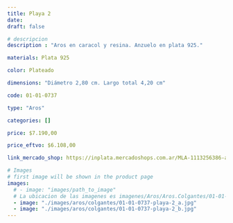 ```yaml
---
title: Playa 2
date: 
draft: false

# descripcion
description : "Aros en caracol y resina. Anzuelo en plata 925."

materials: Plata 925

color: Plateado

dimensions: "Diámetro 2,80 cm. Largo total 4,20 cm"

code: 01-01-0737

type: "Aros"

categories: []

price: $7.190,00

price_eftvo: $6.108,00

link_mercado_shop: https://inplata.mercadoshops.com.ar/MLA-1113256386-aros-colgantes-caracol-y-plata-925---playa-2-_JM

# Images
# first image will be shown in the product page
images:
  # - image: "images/path_to_image"
  # La ubicacion de las imagenes es imagenes/Aros/Aros.Colgantes/01-01-0737-playa-2
  - image: "./images/aros/colgantes/01-01-0737-playa-2_a.jpg"
  - image: "./images/aros/colgantes/01-01-0737-playa-2_b.jpg"
---
```

